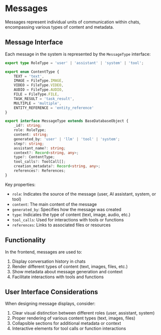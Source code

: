# Messages

Messages represent individual units of communication within chats, encompassing various types of content and metadata.

## Message Interface

Each message in the system is represented by the `MessageType` interface:

```typescript
export type RoleType = 'user' | 'assistant' | 'system' | 'tool';

export enum ContentType {
    TEXT = 'text',
    IMAGE = FileType.IMAGE,
    VIDEO = FileType.VIDEO,
    AUDIO = FileType.AUDIO,
    FILE = FileType.FILE,
    TASK_RESULT = 'task_result',
    MULTIPLE = 'multiple',
    ENTITY_REFERENCE = 'entity_reference'
}

export interface MessageType extends BaseDatabaseObject {
    _id?: string;
    role: RoleType;
    content: string;
    generated_by: 'user' | 'llm' | 'tool' | 'system';
    step?: string;
    assistant_name?: string;
    context?: Record<string, any>;
    type?: ContentType;
    tool_calls?: ToolCall[];
    creation_metadata?: Record<string, any>;
    references?: References;
}
```

Key properties:
- `role`: Indicates the source of the message (user, AI assistant, system, or tool)
- `content`: The main content of the message
- `generated_by`: Specifies how the message was created
- `type`: Indicates the type of content (text, image, audio, etc.)
- `tool_calls`: Used for interactions with tools or functions
- `references`: Links to associated files or resources

## Functionality

In the frontend, messages are used to:

1. Display conversation history in chats
2. Render different types of content (text, images, files, etc.)
3. Show metadata about message generation and context
4. Facilitate interactions with tools and functions

## User Interface Considerations

When designing message displays, consider:

1. Clear visual distinction between different roles (user, assistant, system)
2. Proper rendering of various content types (text, images, files)
3. Collapsible sections for additional metadata or context
4. Interactive elements for tool calls or function interactions